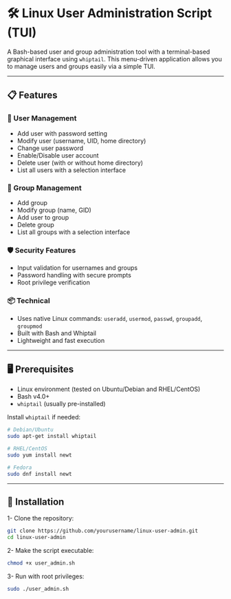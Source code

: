 # 🛠️ Linux User Administration Script (TUI)

A Bash-based user and group administration tool with a terminal-based graphical interface using `whiptail`. This menu-driven application allows you to manage users and groups easily via a simple TUI.

---

## 📋 Features

### 👤 User Management
- Add user with password setting
- Modify user (username, UID, home directory)
- Change user password
- Enable/Disable user account
- Delete user (with or without home directory)
- List all users with a selection interface

### 👥 Group Management
- Add group
- Modify group (name, GID)
- Add user to group
- Delete group
- List all groups with a selection interface

### 🛡️ Security Features
- Input validation for usernames and groups
- Password handling with secure prompts
- Root privilege verification

### 📦 Technical
- Uses native Linux commands: `useradd`, `usermod`, `passwd`, `groupadd`, `groupmod`
- Built with Bash and Whiptail
- Lightweight and fast execution

---

## 🖥️ Prerequisites

- Linux environment (tested on Ubuntu/Debian and RHEL/CentOS)
- Bash v4.0+
- `whiptail` (usually pre-installed)

Install `whiptail` if needed:
```bash
# Debian/Ubuntu
sudo apt-get install whiptail

# RHEL/CentOS
sudo yum install newt

# Fedora
sudo dnf install newt
```

---

## 🚀 Installation

1- Clone the repository:
```bash
git clone https://github.com/yourusername/linux-user-admin.git
cd linux-user-admin
```
2- Make the script executable:
```bash
chmod +x user_admin.sh
```
3- Run with root privileges:
```bash
sudo ./user_admin.sh
```
